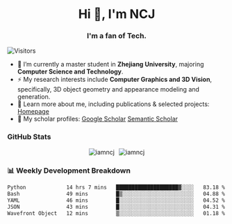<h1 align="center">Hi 👋, I'm NCJ</h1>
<h3 align="center">I'm a fan of Tech.</h3>

![Visitors](https://visitor-badge.laobi.icu/badge?page_id=iamNCJ)

- 🌱 I’m currently a master student in **Zhejiang University**, majoring **Computer Science and Technology**.
- ⚡ My research interests include **Computer Graphics and 3D Vision**, specifically, 3D object geometry and appearance modeling and generation.
- 🚀 Learn more about me, including publications & selected projects: [Homepage](https://www.chong-zeng.com)
- 📖 My scholar profiles: [Google Scholar](https://scholar.google.com/citations?user=4dID7zIAAAAJ) [Semantic Scholar](https://www.semanticscholar.org/author/Chong-Zeng/2223946708)

</p>

<h3 align="left">GitHub Stats</h3>

<div style="display: flex; gap: 10px; justify-content: center; align-items: center;">
  <img src="https://github-readme-stats.vercel.app/api?username=iamncj&show_icons=true&locale=en" alt="iamncj" />
  <img src="https://github-readme-streak-stats-omega-eight.vercel.app/?user=iamncj&card_width=467" alt="iamncj" />
</div>

<h3 align="left">📊 Weekly Development Breakdown</h3>

<!--START_SECTION:waka-->

```txt
Python             14 hrs 7 mins   ████████████████████▓░░░░   83.18 %
Bash               49 mins         █▒░░░░░░░░░░░░░░░░░░░░░░░   04.88 %
YAML               46 mins         █░░░░░░░░░░░░░░░░░░░░░░░░   04.52 %
JSON               43 mins         █░░░░░░░░░░░░░░░░░░░░░░░░   04.31 %
Wavefront Object   12 mins         ▒░░░░░░░░░░░░░░░░░░░░░░░░   01.18 %
```

<!--END_SECTION:waka-->

